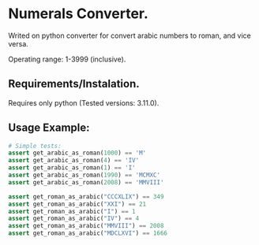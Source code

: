 # Numerals Converter.
Writed on python converter for convert arabic numbers to roman, and vice versa.

Operating range: 1-3999 (inclusive).


## Requirements/Instalation.
Requires only python (Tested versions: 3.11.0).


## Usage Example:
```python
# Simple tests:
assert get_arabic_as_roman(1000) == 'M'
assert get_arabic_as_roman(4) == 'IV'
assert get_arabic_as_roman(1) == 'I'
assert get_arabic_as_roman(1990) == 'MCMXC'
assert get_arabic_as_roman(2008) == 'MMVIII'

assert get_roman_as_arabic("CCCXLIX") == 349
assert get_roman_as_arabic("XXI") == 21
assert get_roman_as_arabic("I") == 1
assert get_roman_as_arabic("IV") == 4
assert get_roman_as_arabic("MMVIII") == 2008
assert get_roman_as_arabic("MDCLXVI") == 1666
```


